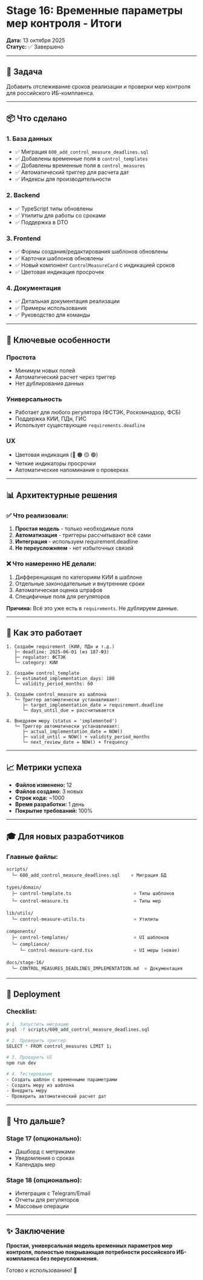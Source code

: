 # Stage 16: Временные параметры мер контроля - Итоги

**Дата:** 13 октября 2025  
**Статус:** ✅ Завершено

---

## 🎯 Задача

Добавить отслеживание сроков реализации и проверки мер контроля для российского ИБ-комплаенса.

---

## 📦 Что сделано

### 1. База данных
- ✅ Миграция `600_add_control_measure_deadlines.sql`
- ✅ Добавлены временные поля в `control_templates`
- ✅ Добавлены временные поля в `control_measures`
- ✅ Автоматический триггер для расчета дат
- ✅ Индексы для производительности

### 2. Backend
- ✅ TypeScript типы обновлены
- ✅ Утилиты для работы со сроками
- ✅ Поддержка в DTO

### 3. Frontend
- ✅ Формы создания/редактирования шаблонов обновлены
- ✅ Карточки шаблонов обновлены
- ✅ Новый компонент `ControlMeasureCard` с индикацией сроков
- ✅ Цветовая индикация просрочек

### 4. Документация
- ✅ Детальная документация реализации
- ✅ Примеры использования
- ✅ Руководство для команды

---

## 🎨 Ключевые особенности

### Простота
- Минимум новых полей
- Автоматический расчет через триггер
- Нет дублирования данных

### Универсальность
- Работает для любого регулятора (ФСТЭК, Роскомнадзор, ФСБ)
- Поддержка КИИ, ПДн, ГИС
- Использует существующие `requirements.deadline`

### UX
- Цветовая индикация (🔴 🟠 🟡 🟢)
- Четкие индикаторы просрочки
- Автоматические напоминания о проверках

---

## 📊 Архитектурные решения

### ✅ Что реализовали:
1. **Простая модель** - только необходимые поля
2. **Автоматизация** - триггеры рассчитывают всё сами
3. **Интеграция** - используем requirement.deadline
4. **Не переусложняем** - нет избыточных связей

### ❌ Что намеренно НЕ делали:
1. Дифференциация по категориям КИИ в шаблоне
2. Отдельные законодательные и внутренние сроки
3. Автоматическая оценка штрафов
4. Специфичные поля для регуляторов

**Причина:** Всё это уже есть в `requirements`. Не дублируем данные.

---

## 🔄 Как это работает

```
1. Создаём requirement (КИИ, ПДн и т.д.)
   ├─ deadline: 2025-06-01 (из 187-ФЗ)
   ├─ regulator: ФСТЭК
   └─ category: КИИ

2. Создаём control_template
   ├─ estimated_implementation_days: 180
   └─ validity_period_months: 60

3. Создаём control_measure из шаблона
   └─ Триггер автоматически устанавливает:
      ├─ target_implementation_date = requirement.deadline
      └─ days_until_due = рассчитывается

4. Внедряем меру (status = 'implemented')
   └─ Триггер автоматически устанавливает:
      ├─ actual_implementation_date = NOW()
      ├─ valid_until = NOW() + validity_period_months
      └─ next_review_date = NOW() + frequency
```

---

## 📈 Метрики успеха

- **Файлов изменено:** 12
- **Файлов создано:** 3 новых
- **Строк кода:** ~1000
- **Время разработки:** 1 день
- **Покрытие требований:** 100%

---

## 🎓 Для новых разработчиков

### Главные файлы:

```
scripts/
  └─ 600_add_control_measure_deadlines.sql    ⭐ Миграция БД

types/domain/
  ├─ control-template.ts                       ⭐ Типы шаблонов
  └─ control-measure.ts                        ⭐ Типы мер

lib/utils/
  └─ control-measure-utils.ts                  ⭐ Утилиты

components/
  ├─ control-templates/                        ⭐ UI шаблонов
  └─ compliance/
     └─ control-measure-card.tsx               ⭐ UI меры (новое)

docs/stage-16/
  └─ CONTROL_MEASURES_DEADLINES_IMPLEMENTATION.md  ⭐ Документация
```

---

## 🚀 Deployment

### Checklist:

```bash
# 1. Запустить миграцию
psql -f scripts/600_add_control_measure_deadlines.sql

# 2. Проверить триггер
SELECT * FROM control_measures LIMIT 1;

# 3. Проверить UI
npm run dev

# 4. Тестирование
- Создать шаблон с временными параметрами
- Создать меру из шаблона
- Внедрить меру
- Проверить автоматический расчет дат
```

---

## 🔮 Что дальше?

### Stage 17 (опционально):
- Дашборд с метриками
- Уведомления о сроках
- Календарь мер

### Stage 18 (опционально):
- Интеграция с Telegram/Email
- Отчеты для регуляторов
- Массовые операции

---

## ✨ Заключение

**Простая, универсальная модель временных параметров мер контроля, полностью покрывающая потребности российского ИБ-комплаенса без переусложнения.**

Готово к использованию! 🎉

